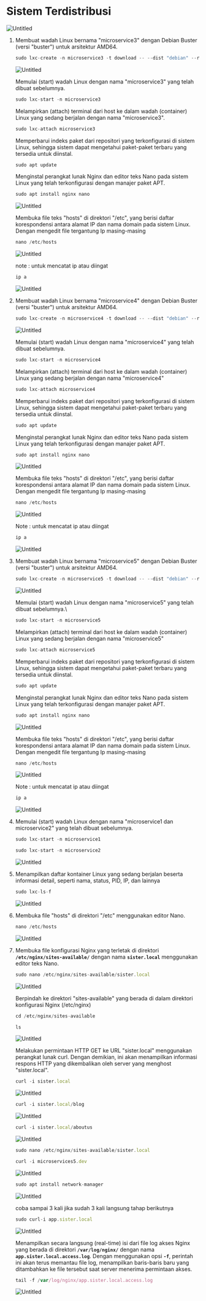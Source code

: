 # Sistem Terdistribusi

![Untitled](https://github.com/3milia123/Sistem-Terdistribusi/blob/main/Tugas2/Image/e7dfdf6e-1a15-4e34-a6e6-6af1406b06f9.png)

1. Membuat wadah Linux bernama "microservice3" dengan Debian Buster (versi "buster") untuk arsitektur AMD64.
    
    ```jsx
    sudo lxc-create -n microservice3 -t download -- --dist "debian" --release "buster" –arch amd64
    ```
    
    ![Untitled](https://github.com/3milia123/Sistem-Terdistribusi/blob/main/Tugas2/Image/34acdaa2-d606-45ba-8869-b97bafcc4163.png)
    
    Memulai (start) wadah Linux dengan nama "microservice3" yang telah dibuat sebelumnya.
    
    ```jsx
    sudo lxc-start -n microservice3
    ```
    
    Melampirkan (attach) terminal dari host ke dalam wadah (container) Linux yang sedang berjalan dengan nama "microservice3".
    
    ```jsx
    sudo lxc-attach microservice3
    ```
    
    Memperbarui indeks paket dari repositori yang terkonfigurasi di sistem Linux, sehingga sistem dapat mengetahui paket-paket terbaru yang tersedia untuk diinstal.
    
    ```jsx
    sudo apt update
    ```
    
    Menginstal perangkat lunak Nginx dan editor teks Nano pada sistem Linux yang telah terkonfigurasi dengan manajer paket APT.
    
    ```jsx
    sudo apt install nginx nano
    ```
    
    ![Untitled](https://github.com/3milia123/Sistem-Terdistribusi/blob/main/Tugas2/Image/Untitled.png)
    
    Membuka file teks "hosts" di direktori "/etc", yang berisi daftar korespondensi antara alamat IP dan nama domain pada sistem Linux. Dengan mengedit file tergantung Ip masing-masing
    
    ```jsx
    nano /etc/hosts
    ```
    
    ![Untitled](https://github.com/3milia123/Sistem-Terdistribusi/blob/main/Tugas2/Image/Untitled%201.png)
    
    note : untuk mencatat ip atau diingat 
    
    ```jsx
    ip a
    ```
    
    ![Untitled](https://github.com/3milia123/Sistem-Terdistribusi/blob/main/Tugas2/Image/Untitled%202.png)
    
2. Membuat wadah Linux bernama "microservice4" dengan Debian Buster (versi "buster") untuk arsitektur AMD64.
    
    ```jsx
    sudo lxc-create -n microservice4 -t download -- --dist "debian" --release "buster" –arch amd64
    ```
    
    ![Untitled](https://github.com/3milia123/Sistem-Terdistribusi/blob/main/Tugas2/Image/d4187a54-e37b-4896-8f5b-ab44d2790f72.png)
    
    Memulai (start) wadah Linux dengan nama "microservice4" yang telah dibuat sebelumnya.
    
    ```jsx
    sudo lxc-start -n microservice4
    ```
    
    Melampirkan (attach) terminal dari host ke dalam wadah (container) Linux yang sedang berjalan dengan nama "microservice4"
    
    ```jsx
    sudo lxc-attach microservice4
    ```
    
    Memperbarui indeks paket dari repositori yang terkonfigurasi di sistem Linux, sehingga sistem dapat mengetahui paket-paket terbaru yang tersedia untuk diinstal.
    
    ```jsx
    sudo apt update
    ```
    
    Menginstal perangkat lunak Nginx dan editor teks Nano pada sistem Linux yang telah terkonfigurasi dengan manajer paket APT.
    
    ```jsx
    sudo apt install nginx nano
    ```
    
    ![Untitled](https://github.com/3milia123/Sistem-Terdistribusi/blob/main/Tugas2/Image/Untitled%203.png)
    
    Membuka file teks "hosts" di direktori "/etc", yang berisi daftar korespondensi antara alamat IP dan nama domain pada sistem Linux. Dengan mengedit file tergantung Ip masing-masing
    
    ```jsx
    nano /etc/hosts
    ```
    
    ![Untitled](https://github.com/3milia123/Sistem-Terdistribusi/blob/main/Tugas2/Image/Untitled%204.png)
    
    Note : untuk mencatat ip atau diingat 
    
    ```jsx
    ip a
    ```
    
    ![Untitled](https://github.com/3milia123/Sistem-Terdistribusi/blob/main/Tugas2/Image/Untitled%205.png)
    
3. Membuat wadah Linux bernama "microservice5" dengan Debian Buster (versi "buster") untuk arsitektur AMD64.
    
    ```jsx
    sudo lxc-create -n microservice5 -t download -- --dist "debian" --release "buster" –arch amd64
    ```
    
    ![Untitled](https://github.com/3milia123/Sistem-Terdistribusi/blob/main/Tugas2/Image/435e823f-dbde-4fe4-abaa-dccbf351ae93.png)
    
    Memulai (start) wadah Linux dengan nama "microservice5" yang telah dibuat sebelumnya.\
    
    ```jsx
    sudo lxc-start -n microservice5
    ```
    
    Melampirkan (attach) terminal dari host ke dalam wadah (container) Linux yang sedang berjalan dengan nama "microservice5"
    
    ```jsx
    sudo lxc-attach microservice5
    ```
    
    Memperbarui indeks paket dari repositori yang terkonfigurasi di sistem Linux, sehingga sistem dapat mengetahui paket-paket terbaru yang tersedia untuk diinstal.
    
    ```jsx
    sudo apt update
    ```
    
    Menginstal perangkat lunak Nginx dan editor teks Nano pada sistem Linux yang telah terkonfigurasi dengan manajer paket APT.
    
    ```jsx
    sudo apt install nginx nano
    ```
    
    ![Untitled](https://github.com/3milia123/Sistem-Terdistribusi/blob/main/Tugas2/Image/Untitled%206.png)
    
    Membuka file teks "hosts" di direktori "/etc", yang berisi daftar korespondensi antara alamat IP dan nama domain pada sistem Linux. Dengan mengedit file tergantung Ip masing-masing
    
    ```jsx
    nano /etc/hosts
    ```
    
    ![Untitled](https://github.com/3milia123/Sistem-Terdistribusi/blob/main/Tugas2/Image/Untitled%207.png)
    
    Note : untuk mencatat ip atau diingat 
    
    ```jsx
    ip a
    ```
    
    ![Untitled](https://github.com/3milia123/Sistem-Terdistribusi/blob/main/Tugas2/Image/Untitled%208.png)
    
4. Memulai (start) wadah Linux dengan nama "microservice1 dan microservice2" yang telah dibuat sebelumnya.
    
    ```jsx
    sudo lxc-start -n microservice1
    ```
    
    ```jsx
    sudo lxc-start -n microservice2
    ```
    
    ![Untitled](https://github.com/3milia123/Sistem-Terdistribusi/blob/main/Tugas2/Image/Untitled%209.png)
    
5. Menampilkan daftar kontainer Linux yang sedang berjalan beserta informasi detail, seperti nama, status, PID, IP, dan lainnya
    
    ```jsx
    sudo lxc-ls-f
    ```
    
    ![Untitled](https://github.com/3milia123/Sistem-Terdistribusi/blob/main/Tugas2/Image/378ff30e-a917-4796-99a5-948090efaecf.png)
    
6. Membuka file "hosts" di direktori "/etc" menggunakan editor Nano.
    
    ```jsx
    nano /etc/hosts
    ```
    
    ![Untitled](https://github.com/3milia123/Sistem-Terdistribusi/blob/main/Tugas2/Image/Untitled%2010.png)
    
7.  Membuka file konfigurasi Nginx yang terletak di direktori **`/etc/nginx/sites-available/`** dengan nama **`sister.local`** menggunakan editor teks Nano.
    
    ```jsx
    sudo nano /etc/nginx/sites-available/sister.local
    ```
    
    ![Untitled](https://github.com/3milia123/Sistem-Terdistribusi/blob/main/Tugas2/Image/64e54a25-1491-420b-84e0-50b49db791a9.png)
    
    Berpindah ke direktori "sites-available" yang berada di dalam direktori konfigurasi Nginx (/etc/nginx)
    
    ```jsx
    cd /etc/nginx/sites-available
    ```
    
    ```jsx
    ls
    ```
    
    ![Untitled](https://github.com/3milia123/Sistem-Terdistribusi/blob/main/Tugas2/Image/086ce4f5-2e9a-4a24-adda-99a708602ab5.png)
    
    Melakukan permintaan HTTP GET ke URL "sister.local" menggunakan perangkat lunak curl. Dengan demikian, ini akan menampilkan informasi respons HTTP yang dikembalikan oleh server yang menghost "sister.local".
    
    ```jsx
    curl -i sister.local
    ```
    
    ![Untitled](https://github.com/3milia123/Sistem-Terdistribusi/blob/main/Tugas2/Image/197325e3-59c0-41a0-82a0-acd0debf16d4.png)
    
    ```jsx
    curl -i sister.local/blog
    ```
    
    ![Untitled](https://github.com/3milia123/Sistem-Terdistribusi/blob/main/Tugas2/Image/189815b2-fe9b-46b7-8c13-ee187b037389.png)
    
    ```jsx
    curl -i sister.local/aboutus
    ```
    
    ![Untitled](https://github.com/3milia123/Sistem-Terdistribusi/blob/main/Tugas2/Image/de36e5ce-d33f-4bb0-879f-7b3b2fe3cf97.png)
    
    ```jsx
    sudo nano /etc/nginx/sites-available/sister.local
    ```
    
    ```jsx
    curl -i microservices5.dev
    ```
    
    ![Untitled](https://github.com/3milia123/Sistem-Terdistribusi/blob/main/Tugas2/Image/f876a584-143f-454f-a552-005fd3ac36e3.png)
    
    ```jsx
    sudo apt install network-manager
    ```
    
    ![Untitled](https://github.com/3milia123/Sistem-Terdistribusi/blob/main/Tugas2/Image/Untitled%2011.png)
    
    coba sampai 3 kali jika sudah 3 kali langsung tahap berikutnya
    
    ```jsx
    sudo curl-i app.sister.local
    ```
    
    ![Untitled](https://github.com/3milia123/Sistem-Terdistribusi/blob/main/Tugas2/Image/61b393cb-23a1-48f5-89ff-1c614042be80.png)
    
    Menampilkan secara langsung (real-time) isi dari file log akses Nginx yang berada di direktori **`/var/log/nginx/`** dengan nama **`app.sister.local.access.log`**. Dengan menggunakan opsi **`-f`**, perintah ini akan terus memantau file log, menampilkan baris-baris baru yang ditambahkan ke file tersebut saat server menerima permintaan akses.
    
    ```jsx
    tail -f /var/log/nginx/app.sister.local.access.log
    ```
    
    ![Untitled](https://github.com/3milia123/Sistem-Terdistribusi/blob/main/Tugas2/Image/46eaa90e-9576-414b-b119-3901cbc09833.png)

